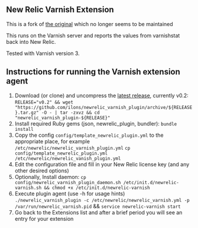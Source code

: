 ## New Relic Varnish Extension

This is a fork of [the original](https://github.com/varnish/newrelic_varnish_plugin) which no longer seems to be maintained

This runs on the Varnish server and reports the values from
varnishstat back into New Relic.

Tested with Varnish version 3.

## Instructions for running the Varnish extension agent
1. Download (or clone) and uncompress the [latest release](https://github.com/ilons/newrelic_varnish_plugin/releases/latest), currently v0.2:
`RELEASE="v0.2" && wget "https://github.com/ilons/newrelic_varnish_plugin/archive/${RELEASE}.tar.gz" -O - | tar -zxvz && cd "newrelic_varnish_plugin-${RELEASE}"`
2. Install required Ruby gems (json, newrelic_plugin, bundler):
`bundle install`
3. Copy the config `config/template_newrelic_plugin.yml` to the appropriate place, for example `/etc/newrelic/newrelic_varnish_plugin.yml`
`cp config/template_newrelic_plugin.yml /etc/newrelic/newrelic_vanish_plugin.yml`
4. Edit the configuration file and fill in your New Relic license key (and any other desired options)
5. Optionally, Install daemon:
`cp config/newrelic_varnish_plugin_daemon.sh /etc/init.d/newrelic-varnish.sh && chmod +x /etc/init.d/newrelic-varnish`
6. Execute plugin agent (use -h for usage hints)
`./newrelic_varnish_plugin -c /etc/newrelic/newrelic_varnish.yml -p /var/run/newrelic_varnish.pid` && `service newrelic-varnish start`
7. Go back to the Extensions list and after a brief period you will see an entry for your extension
